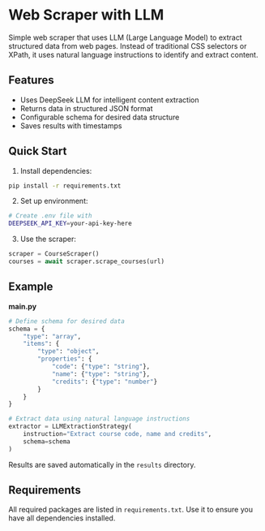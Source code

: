 # Web Scraper with LLM

Simple web scraper that uses LLM (Large Language Model) to extract structured data from web pages. Instead of traditional CSS selectors or XPath, it uses natural language instructions to identify and extract content.

## Features

- Uses DeepSeek LLM for intelligent content extraction
- Returns data in structured JSON format
- Configurable schema for desired data structure
- Saves results with timestamps

## Quick Start

1. Install dependencies:
```bash
pip install -r requirements.txt
```

2. Set up environment:
```bash
# Create .env file with
DEEPSEEK_API_KEY=your-api-key-here
```

3. Use the scraper:
```python
scraper = CourseScraper()
courses = await scraper.scrape_courses(url)
```

## Example

**main.py**

```python
# Define schema for desired data
schema = {
    "type": "array",
    "items": {
        "type": "object",
        "properties": {
            "code": {"type": "string"},
            "name": {"type": "string"},
            "credits": {"type": "number"}
        }
    }
}

# Extract data using natural language instructions
extractor = LLMExtractionStrategy(
    instruction="Extract course code, name and credits",
    schema=schema
)
```

Results are saved automatically in the `results` directory.

## Requirements

All required packages are listed in `requirements.txt`. Use it to ensure you have all dependencies installed.